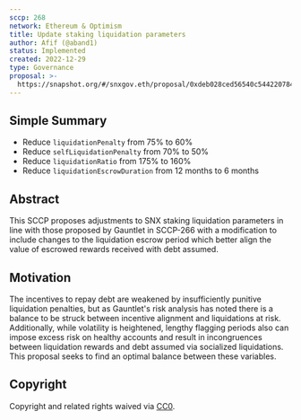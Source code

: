 ```yaml
---
sccp: 268
network: Ethereum & Optimism
title: Update staking liquidation parameters 
author: Afif (@aband1)
status: Implemented
created: 2022-12-29
type: Governance
proposal: >-
  https://snapshot.org/#/snxgov.eth/proposal/0xdeb028ced56540c54422078464ff05f31c41ce6672eea10e1083a97920ffafce
---
```


<!--You can leave these HTML comments in your merged SCCP and delete the visible duplicate text guides, they will not appear and may be helpful to refer to if you edit it again. This is the suggested template for new SCCPs. Note that an SCCP number will be assigned by an editor. When opening a pull request to submit your SCCP, please use an abbreviated title in the filename, `sccp-draft_title_abbrev.md`. The title should be 44 characters or less.-->

## Simple Summary

<!--"If you can't explain it simply, you don't understand it well enough." Provide a simplified and layman-accessible explanation of the SCCP.-->

- Reduce `liquidationPenalty` from 75% to 60%  
- Reduce `selfLiquidationPenalty` from 70% to 50%
- Reduce `liquidationRatio` from 175% to 160%
- Reduce `liquidationEscrowDuration` from 12 months to 6 months  

## Abstract

<!--A short (~200 word) description of the variable change proposed.-->

This SCCP proposes adjustments to SNX staking liquidation parameters in line with those proposed by Gauntlet in SCCP-266 with a modification to include changes to the liquidation escrow period which better align the value of escrowed rewards received with debt assumed. 

## Motivation

<!--The motivation is critical for SCCPs that want to update variables within Synthetix. It should clearly explain why the existing variable is not incentive aligned. SCCP submissions without sufficient motivation may be rejected outright.-->

The incentives to repay debt are weakened by insufficiently punitive liquidation penalties, but as Gauntlet's risk analysis has noted there is a balance to be struck between incentive alignment and liquidations at risk. Additionally, while volatility is heightened, lengthy flagging periods also can impose excess risk on healthy accounts and result in incongruences between liquidation rewards and debt assumed via socialized liquidations. This proposal seeks to find an optimal balance between these variables. 

## Copyright

Copyright and related rights waived via [CC0](https://creativecommons.org/publicdomain/zero/1.0/).
